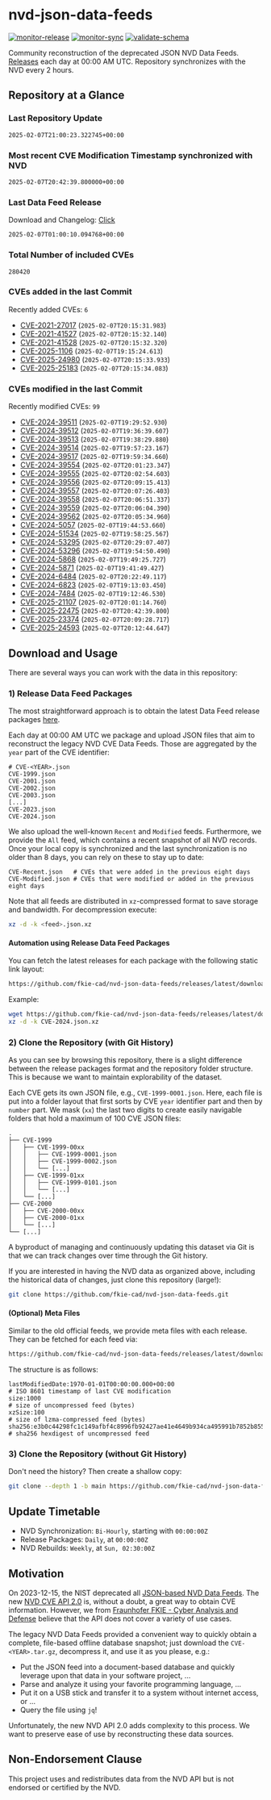 # nvd-json-data-feeds

[![monitor-release](https://github.com/fkie-cad/nvd-json-data-feeds/actions/workflows/monitor_release.yml/badge.svg)](https://github.com/fkie-cad/nvd-json-data-feeds/actions/workflows/monitor_release.yml)
[![monitor-sync](https://github.com/fkie-cad/nvd-json-data-feeds/actions/workflows/monitor_sync.yml/badge.svg)](https://github.com/fkie-cad/nvd-json-data-feeds/actions/workflows/monitor_sync.yml)
[![validate-schema](https://github.com/fkie-cad/nvd-json-data-feeds/actions/workflows/validate_schema.yml/badge.svg)](https://github.com/fkie-cad/nvd-json-data-feeds/actions/workflows/validate_schema.yml)

Community reconstruction of the deprecated JSON NVD Data Feeds.
[Releases](https://github.com/fkie-cad/nvd-json-data-feeds/releases/latest) each day at 00:00 AM UTC.
Repository synchronizes with the NVD every 2 hours.

## Repository at a Glance

### Last Repository Update

```plain
2025-02-07T21:00:23.322745+00:00
```

### Most recent CVE Modification Timestamp synchronized with NVD

```plain
2025-02-07T20:42:39.800000+00:00
```

### Last Data Feed Release

Download and Changelog: [Click](https://github.com/fkie-cad/nvd-json-data-feeds/releases/latest)

```plain
2025-02-07T01:00:10.094768+00:00
```

### Total Number of included CVEs

```plain
280420
```

### CVEs added in the last Commit

Recently added CVEs: `6`

- [CVE-2021-27017](CVE-2021/CVE-2021-270xx/CVE-2021-27017.json) (`2025-02-07T20:15:31.983`)
- [CVE-2021-41527](CVE-2021/CVE-2021-415xx/CVE-2021-41527.json) (`2025-02-07T20:15:32.140`)
- [CVE-2021-41528](CVE-2021/CVE-2021-415xx/CVE-2021-41528.json) (`2025-02-07T20:15:32.320`)
- [CVE-2025-1106](CVE-2025/CVE-2025-11xx/CVE-2025-1106.json) (`2025-02-07T19:15:24.613`)
- [CVE-2025-24980](CVE-2025/CVE-2025-249xx/CVE-2025-24980.json) (`2025-02-07T20:15:33.933`)
- [CVE-2025-25183](CVE-2025/CVE-2025-251xx/CVE-2025-25183.json) (`2025-02-07T20:15:34.083`)


### CVEs modified in the last Commit

Recently modified CVEs: `99`

- [CVE-2024-39511](CVE-2024/CVE-2024-395xx/CVE-2024-39511.json) (`2025-02-07T19:29:52.930`)
- [CVE-2024-39512](CVE-2024/CVE-2024-395xx/CVE-2024-39512.json) (`2025-02-07T19:36:39.607`)
- [CVE-2024-39513](CVE-2024/CVE-2024-395xx/CVE-2024-39513.json) (`2025-02-07T19:38:29.880`)
- [CVE-2024-39514](CVE-2024/CVE-2024-395xx/CVE-2024-39514.json) (`2025-02-07T19:57:23.167`)
- [CVE-2024-39517](CVE-2024/CVE-2024-395xx/CVE-2024-39517.json) (`2025-02-07T19:59:34.660`)
- [CVE-2024-39554](CVE-2024/CVE-2024-395xx/CVE-2024-39554.json) (`2025-02-07T20:01:23.347`)
- [CVE-2024-39555](CVE-2024/CVE-2024-395xx/CVE-2024-39555.json) (`2025-02-07T20:02:54.603`)
- [CVE-2024-39556](CVE-2024/CVE-2024-395xx/CVE-2024-39556.json) (`2025-02-07T20:09:15.413`)
- [CVE-2024-39557](CVE-2024/CVE-2024-395xx/CVE-2024-39557.json) (`2025-02-07T20:07:26.403`)
- [CVE-2024-39558](CVE-2024/CVE-2024-395xx/CVE-2024-39558.json) (`2025-02-07T20:06:51.337`)
- [CVE-2024-39559](CVE-2024/CVE-2024-395xx/CVE-2024-39559.json) (`2025-02-07T20:06:04.390`)
- [CVE-2024-39562](CVE-2024/CVE-2024-395xx/CVE-2024-39562.json) (`2025-02-07T20:05:34.960`)
- [CVE-2024-5057](CVE-2024/CVE-2024-50xx/CVE-2024-5057.json) (`2025-02-07T19:44:53.660`)
- [CVE-2024-51534](CVE-2024/CVE-2024-515xx/CVE-2024-51534.json) (`2025-02-07T19:58:25.567`)
- [CVE-2024-53295](CVE-2024/CVE-2024-532xx/CVE-2024-53295.json) (`2025-02-07T20:29:07.407`)
- [CVE-2024-53296](CVE-2024/CVE-2024-532xx/CVE-2024-53296.json) (`2025-02-07T19:54:50.490`)
- [CVE-2024-5868](CVE-2024/CVE-2024-58xx/CVE-2024-5868.json) (`2025-02-07T19:49:25.727`)
- [CVE-2024-5871](CVE-2024/CVE-2024-58xx/CVE-2024-5871.json) (`2025-02-07T19:41:49.427`)
- [CVE-2024-6484](CVE-2024/CVE-2024-64xx/CVE-2024-6484.json) (`2025-02-07T20:22:49.117`)
- [CVE-2024-6823](CVE-2024/CVE-2024-68xx/CVE-2024-6823.json) (`2025-02-07T19:13:03.450`)
- [CVE-2024-7484](CVE-2024/CVE-2024-74xx/CVE-2024-7484.json) (`2025-02-07T19:12:46.530`)
- [CVE-2025-21107](CVE-2025/CVE-2025-211xx/CVE-2025-21107.json) (`2025-02-07T20:01:14.760`)
- [CVE-2025-22475](CVE-2025/CVE-2025-224xx/CVE-2025-22475.json) (`2025-02-07T20:42:39.800`)
- [CVE-2025-23374](CVE-2025/CVE-2025-233xx/CVE-2025-23374.json) (`2025-02-07T20:09:28.717`)
- [CVE-2025-24593](CVE-2025/CVE-2025-245xx/CVE-2025-24593.json) (`2025-02-07T20:12:44.647`)


## Download and Usage

There are several ways you can work with the data in this repository:

### 1) Release Data Feed Packages

The most straightforward approach is to obtain the latest Data Feed release packages [here](https://github.com/fkie-cad/nvd-json-data-feeds/releases/latest).

Each day at 00:00 AM UTC we package and upload JSON files that aim to reconstruct the legacy NVD CVE Data Feeds.
Those are aggregated by the `year` part of the CVE identifier:

```
# CVE-<YEAR>.json
CVE-1999.json
CVE-2001.json
CVE-2002.json
CVE-2003.json
[...]
CVE-2023.json
CVE-2024.json
```

We also upload the well-known `Recent` and `Modified` feeds.
Furthermore, we provide the `All` feed, which contains a recent snapshot of all NVD records.
Once your local copy is synchronized and the last synchronization is no older than 8 days, you can rely on these to stay up to date:

```plain
CVE-Recent.json   # CVEs that were added in the previous eight days
CVE-Modified.json # CVEs that were modified or added in the previous eight days
```

Note that all feeds are distributed in `xz`-compressed format to save storage and bandwidth.
For decompression execute:

```sh
xz -d -k <feed>.json.xz
```

#### Automation using Release Data Feed Packages

You can fetch the latest releases for each package with the following static link layout:

```sh
https://github.com/fkie-cad/nvd-json-data-feeds/releases/latest/download/CVE-<YEAR>.json.xz
```

Example:

```sh
wget https://github.com/fkie-cad/nvd-json-data-feeds/releases/latest/download/CVE-2024.json.xz
xz -d -k CVE-2024.json.xz
```

### 2) Clone the Repository (with Git History)

As you can see by browsing this repository, there is a slight difference between the release packages format and the repository folder structure.
This is because we want to maintain explorability of the dataset.

Each CVE gets its own JSON file, e.g., `CVE-1999-0001.json`.
Here, each file is put into a folder layout that first sorts by CVE `year` identifier part and then by `number` part.
We mask (`xx`) the last two digits to create easily navigable folders that hold a maximum of 100 CVE JSON files:

```plain
.
├── CVE-1999
│   ├── CVE-1999-00xx
│   │   ├── CVE-1999-0001.json
│   │   ├── CVE-1999-0002.json
│   │   └── [...]
│   ├── CVE-1999-01xx
│   │   ├── CVE-1999-0101.json
│   │   └── [...]
│   └── [...]
├── CVE-2000
│   ├── CVE-2000-00xx
│   ├── CVE-2000-01xx
│   └── [...]
└── [...]
```

A byproduct of managing and continuously updating this dataset via Git is that we can track changes over time through the Git history.

If you are interested in having the NVD data as organized above, including the historical data of changes, just clone this repository (large!):

```sh
git clone https://github.com/fkie-cad/nvd-json-data-feeds.git
```

#### (Optional) Meta Files

Similar to the old official feeds, we provide meta files with each release. They can be fetched for each feed via:

```sh
https://github.com/fkie-cad/nvd-json-data-feeds/releases/latest/download/CVE-<YEAR>.meta
```

The structure is as follows:

```plain
lastModifiedDate:1970-01-01T00:00:00.000+00:00                          # ISO 8601 timestamp of last CVE modification
size:1000                                                               # size of uncompressed feed (bytes)
xzSize:100                                                              # size of lzma-compressed feed (bytes)
sha256:e3b0c44298fc1c149afbf4c8996fb92427ae41e4649b934ca495991b7852b855 # sha256 hexdigest of uncompressed feed
```

### 3) Clone the Repository (without Git History)

Don't need the history? Then create a shallow copy:

```sh
git clone --depth 1 -b main https://github.com/fkie-cad/nvd-json-data-feeds.git
```


## Update Timetable

* NVD Synchronization: `Bi-Hourly`, starting with `00:00:00Z`
* Release Packages: `Daily`, at `00:00:00Z`
* NVD Rebuilds: `Weekly`, at `Sun, 02:30:00Z`


## Motivation

On 2023-12-15, the NIST deprecated all [JSON-based NVD Data Feeds](https://nvd.nist.gov/vuln/data-feeds#divRetirementBanner-1).
The new [NVD CVE API 2.0](https://nvd.nist.gov/developers/vulnerabilities) is, without a doubt, a great way to obtain CVE information.
However, we from [Fraunhofer FKIE - Cyber Analysis and Defense](https://www.fkie.fraunhofer.de/en/departments/cad.html) believe that the API does not cover a variety of use cases.

The legacy NVD Data Feeds provided a convenient way to quickly obtain a complete, file-based offline database snapshot; just download the `CVE-<YEAR>.tar.gz`, decompress it, and use it as you please, e.g.:

- Put the JSON feed into a document-based database and quickly leverage upon that data in your software project, ...
- Parse and analyze it using your favorite programming language, ...
- Put it on a USB stick and transfer it to a system without internet access, or ...
- Query the file using `jq`!

Unfortunately, the new NVD API 2.0 adds complexity to this process.
We want to preserve ease of use by reconstructing these data sources.

## Non-Endorsement Clause

This project uses and redistributes data from the NVD API but is not endorsed or certified by the NVD.